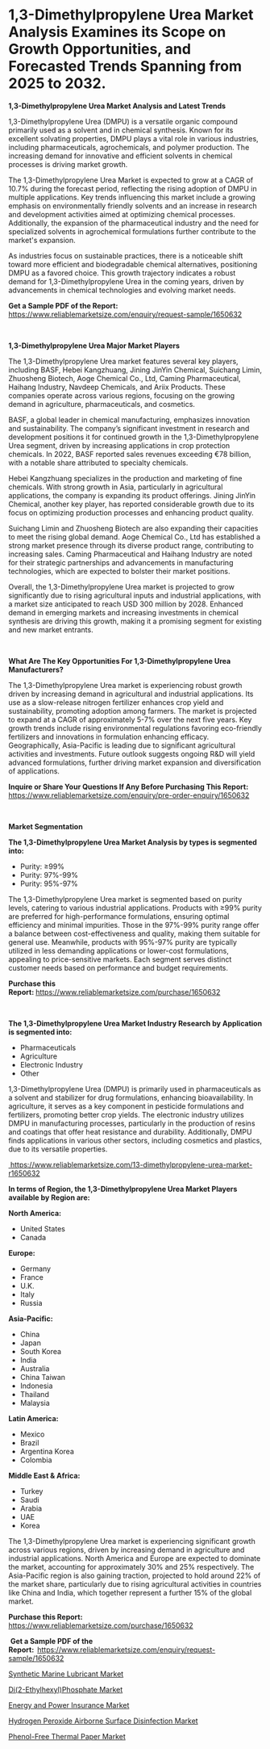 <p><h1>1,3-Dimethylpropylene Urea Market Analysis Examines its Scope on Growth Opportunities, and Forecasted Trends Spanning from 2025 to 2032.</h1></p><p><strong>1,3-Dimethylpropylene Urea Market Analysis and Latest Trends</strong></p>
<p><p>1,3-Dimethylpropylene Urea (DMPU) is a versatile organic compound primarily used as a solvent and in chemical synthesis. Known for its excellent solvating properties, DMPU plays a vital role in various industries, including pharmaceuticals, agrochemicals, and polymer production. The increasing demand for innovative and efficient solvents in chemical processes is driving market growth.</p><p>The 1,3-Dimethylpropylene Urea Market is expected to grow at a CAGR of 10.7% during the forecast period, reflecting the rising adoption of DMPU in multiple applications. Key trends influencing this market include a growing emphasis on environmentally friendly solvents and an increase in research and development activities aimed at optimizing chemical processes. Additionally, the expansion of the pharmaceutical industry and the need for specialized solvents in agrochemical formulations further contribute to the market's expansion.</p><p>As industries focus on sustainable practices, there is a noticeable shift toward more efficient and biodegradable chemical alternatives, positioning DMPU as a favored choice. This growth trajectory indicates a robust demand for 1,3-Dimethylpropylene Urea in the coming years, driven by advancements in chemical technologies and evolving market needs.</p></p>
<p><strong>Get a Sample PDF of the Report:&nbsp;</strong> <a href="https://www.reliablemarketsize.com/enquiry/request-sample/1650632?utm_campaign=1895&utm_medium=2&utm_source=Github&utm_content=ia&utm_term=23032025&utm_id=13-dimethylpropylene-urea">https://www.reliablemarketsize.com/enquiry/request-sample/1650632</a></p>
<p>&nbsp;</p>
<p><strong>1,3-Dimethylpropylene Urea Major Market Players</strong></p>
<p><p>The 1,3-Dimethylpropylene Urea market features several key players, including BASF, Hebei Kangzhuang, Jining JinYin Chemical, Suichang Limin, Zhuosheng Biotech, Aoge Chemical Co., Ltd, Caming Pharmaceutical, Haihang Industry, Navdeep Chemicals, and Ariix Products. These companies operate across various regions, focusing on the growing demand in agriculture, pharmaceuticals, and cosmetics.</p><p>BASF, a global leader in chemical manufacturing, emphasizes innovation and sustainability. The company’s significant investment in research and development positions it for continued growth in the 1,3-Dimethylpropylene Urea segment, driven by increasing applications in crop protection chemicals. In 2022, BASF reported sales revenues exceeding €78 billion, with a notable share attributed to specialty chemicals.</p><p>Hebei Kangzhuang specializes in the production and marketing of fine chemicals. With strong growth in Asia, particularly in agricultural applications, the company is expanding its product offerings. Jining JinYin Chemical, another key player, has reported considerable growth due to its focus on optimizing production processes and enhancing product quality.</p><p>Suichang Limin and Zhuosheng Biotech are also expanding their capacities to meet the rising global demand. Aoge Chemical Co., Ltd has established a strong market presence through its diverse product range, contributing to increasing sales. Caming Pharmaceutical and Haihang Industry are noted for their strategic partnerships and advancements in manufacturing technologies, which are expected to bolster their market positions.</p><p>Overall, the 1,3-Dimethylpropylene Urea market is projected to grow significantly due to rising agricultural inputs and industrial applications, with a market size anticipated to reach USD 300 million by 2028. Enhanced demand in emerging markets and increasing investments in chemical synthesis are driving this growth, making it a promising segment for existing and new market entrants.</p></p>
<p>&nbsp;</p>
<p><strong>What Are The Key Opportunities For 1,3-Dimethylpropylene Urea Manufacturers?</strong></p>
<p><p>The 1,3-Dimethylpropylene Urea market is experiencing robust growth driven by increasing demand in agricultural and industrial applications. Its use as a slow-release nitrogen fertilizer enhances crop yield and sustainability, promoting adoption among farmers. The market is projected to expand at a CAGR of approximately 5-7% over the next five years. Key growth trends include rising environmental regulations favoring eco-friendly fertilizers and innovations in formulation enhancing efficacy. Geographically, Asia-Pacific is leading due to significant agricultural activities and investments. Future outlook suggests ongoing R&D will yield advanced formulations, further driving market expansion and diversification of applications.</p></p>
<p><strong>Inquire or Share Your Questions If Any Before Purchasing This Report:</strong> <a href="https://www.reliablemarketsize.com/enquiry/pre-order-enquiry/1650632?utm_campaign=1895&utm_medium=2&utm_source=Github&utm_content=ia&utm_term=23032025&utm_id=13-dimethylpropylene-urea">https://www.reliablemarketsize.com/enquiry/pre-order-enquiry/1650632</a></p>
<p>&nbsp;</p>
<p><strong>Market Segmentation</strong></p>
<p><strong>The 1,3-Dimethylpropylene Urea Market Analysis by types is segmented into:</strong></p>
<p><ul><li>Purity: ≥99%</li><li>Purity: 97%-99%</li><li>Purity: 95%-97%</li></ul></p>
<p><p>The 1,3-Dimethylpropylene Urea market is segmented based on purity levels, catering to various industrial applications. Products with ≥99% purity are preferred for high-performance formulations, ensuring optimal efficiency and minimal impurities. Those in the 97%-99% purity range offer a balance between cost-effectiveness and quality, making them suitable for general use. Meanwhile, products with 95%-97% purity are typically utilized in less demanding applications or lower-cost formulations, appealing to price-sensitive markets. Each segment serves distinct customer needs based on performance and budget requirements.</p></p>
<p><strong>Purchase this Report:&nbsp;</strong><a href="https://www.reliablemarketsize.com/purchase/1650632?utm_campaign=1895&utm_medium=2&utm_source=Github&utm_content=ia&utm_term=23032025&utm_id=13-dimethylpropylene-urea">https://www.reliablemarketsize.com/purchase/1650632</a></p>
<p>&nbsp;</p>
<p><strong>The 1,3-Dimethylpropylene Urea Market Industry Research by Application is segmented into:</strong></p>
<p><ul><li>Pharmaceuticals</li><li>Agriculture</li><li>Electronic Industry</li><li>Other</li></ul></p>
<p><p>1,3-Dimethylpropylene Urea (DMPU) is primarily used in pharmaceuticals as a solvent and stabilizer for drug formulations, enhancing bioavailability. In agriculture, it serves as a key component in pesticide formulations and fertilizers, promoting better crop yields. The electronic industry utilizes DMPU in manufacturing processes, particularly in the production of resins and coatings that offer heat resistance and durability. Additionally, DMPU finds applications in various other sectors, including cosmetics and plastics, due to its versatile properties.</p></p>
<p><a href="https://www.reliablemarketsize.com/13-dimethylpropylene-urea-market-r1650632?utm_campaign=1895&utm_medium=2&utm_source=Github&utm_content=ia&utm_term=23032025&utm_id=13-dimethylpropylene-urea">&nbsp;https://www.reliablemarketsize.com/13-dimethylpropylene-urea-market-r1650632</a></p>
<p><strong>In terms of Region, the 1,3-Dimethylpropylene Urea Market Players available by Region are:</strong></p>
<p>
    <p> <strong> North America: </strong>
        <ul>
            <li>United States</li>
            <li>Canada</li>
        </ul>
        </p> 
    <p> <strong> Europe: </strong>
        <ul>
            <li>Germany</li>
            <li>France</li>
            <li>U.K.</li>
            <li>Italy</li>
            <li>Russia</li>
        </ul>
        </p> 
    <p> <strong> Asia-Pacific: </strong>
        <ul>
            <li>China</li>
            <li>Japan</li>
            <li>South Korea</li>
            <li>India</li>
            <li>Australia</li>
            <li>China Taiwan</li>
            <li>Indonesia</li>
            <li>Thailand</li>
            <li>Malaysia</li>
        </ul>
        </p> 
    <p> <strong> Latin America: </strong>
        <ul>
            <li>Mexico</li>
            <li>Brazil</li>
            <li>Argentina Korea</li>
            <li>Colombia</li>
        </ul>
        </p> 
    <p> <strong> Middle East & Africa: </strong>
        <ul>
            <li>Turkey</li>
            <li>Saudi</li>
            <li>Arabia</li>
            <li>UAE</li>
            <li>Korea</li>
        </ul>
    </p>
    </p>
<p><p>The 1,3-Dimethylpropylene Urea market is experiencing significant growth across various regions, driven by increasing demand in agriculture and industrial applications. North America and Europe are expected to dominate the market, accounting for approximately 30% and 25% respectively. The Asia-Pacific region is also gaining traction, projected to hold around 22% of the market share, particularly due to rising agricultural activities in countries like China and India, which together represent a further 15% of the global market.</p></p>
<p><strong>Purchase this Report: </strong><a href="https://www.reliablemarketsize.com/purchase/1650632?utm_campaign=1895&utm_medium=2&utm_source=Github&utm_content=ia&utm_term=23032025&utm_id=13-dimethylpropylene-urea">https://www.reliablemarketsize.com/purchase/1650632</a></p>
<p>&nbsp;<strong>Get a Sample PDF of the Report:&nbsp;&nbsp;</strong><a href="https://www.reliablemarketsize.com/enquiry/request-sample/1650632?utm_campaign=1895&utm_medium=2&utm_source=Github&utm_content=ia&utm_term=23032025&utm_id=13-dimethylpropylene-urea">https://www.reliablemarketsize.com/enquiry/request-sample/1650632</a></p>
<p><strong></strong></p>
<p><p><a href="https://github.com/salkidtodo/Market-Research-Report-List-1/blob/main/synthetic-marine-lubricant-market.md?utm_campaign=1895&utm_medium=2&utm_source=Github&utm_content=ia&utm_term=23032025&utm_id=13-dimethylpropylene-urea">Synthetic Marine Lubricant Market</a></p><p><a href="https://github.com/floengsubb/Market-Research-Report-List-1/blob/main/di2-ethylhexylphosphate-market.md?utm_campaign=1895&utm_medium=2&utm_source=Github&utm_content=ia&utm_term=23032025&utm_id=13-dimethylpropylene-urea">Di(2-Ethylhexyl)Phosphate Market</a></p><p><a href="https://github.com/ildyduedu/Market-Research-Report-List-1/blob/main/energy-and-power-insurance-market.md?utm_campaign=1895&utm_medium=2&utm_source=Github&utm_content=ia&utm_term=23032025&utm_id=13-dimethylpropylene-urea">Energy and Power Insurance Market</a></p><p><a href="https://github.com/eleussabra/Market-Research-Report-List-1/blob/main/hydrogen-peroxide-airborne-surface-disinfection-market.md?utm_campaign=1895&utm_medium=2&utm_source=Github&utm_content=ia&utm_term=23032025&utm_id=13-dimethylpropylene-urea">Hydrogen Peroxide Airborne Surface Disinfection Market</a></p><p><a href="https://github.com/oduorsarath9/Market-Research-Report-List-1/blob/main/phenol-free-thermal-paper-market.md?utm_campaign=1895&utm_medium=2&utm_source=Github&utm_content=ia&utm_term=23032025&utm_id=13-dimethylpropylene-urea">Phenol-Free Thermal Paper Market</a></p></p>